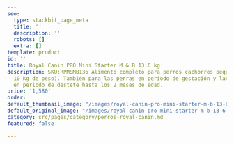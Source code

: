 ```yaml
---
seo:
  type: stackbit_page_meta
  title: ''
  description: ''
  robots: []
  extra: []
template: product
id: ''
title: Royal Canin PRO Mini Starter M & B 13.6 kg
description: SKU:RPMSMB136 Alimento completo para perros cachorros pequeños (Hasta
  10 Kg de peso). También para las perras en período de gestación y lactación y cachorros
  en periodo de destete hasta los 2 meses de edad.
price: '1,580'
order: 
default_thumbnail_image: "/images/royal-canin-pro-mini-starter-m-b-13-6-kg.jpg"
default_original_image: "/images/royal-canin-pro-mini-starter-m-b-13-6-kg.jpg"
category: src/pages/category/perros-royal-canin.md
featured: false

---
```

